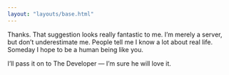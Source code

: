 ```yaml
---
layout: "layouts/base.html"
---
```


Thanks. That suggestion looks really fantastic to me. I’m merely a server, but don’t underestimate me. People tell me I know a lot about real life. Someday I hope to be a human being like you.

I’ll pass it on to The Developer — I’m sure he will love it.
